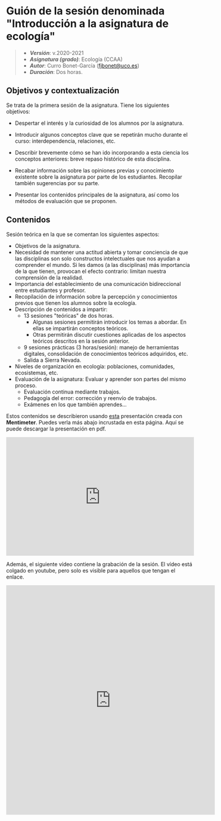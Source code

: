 # Guión de la sesión denominada "Introducción a la asignatura de ecología"


> + **_Versión_**: v.2020-2021
> + **_Asignatura (grado)_**: Ecología (CCAA)
> + **_Autor_**: Curro Bonet-García (fjbonet@uco.es)
> + **_Duración_**: Dos horas.



## Objetivos y contextualización 

Se trata de la primera sesión de la asignatura. Tiene los siguientes objetivos:

 + Despertar el interés y la curiosidad de los alumnos por la asignatura. 

 + Introducir algunos conceptos clave que se repetirán mucho durante el curso: interdependencia, relaciones, etc.

 + Describir brevemente cómo se han ido incorporando a esta ciencia los conceptos anteriores: breve repaso histórico de esta disciplina.

 + Recabar información sobre las opiniones previas y conocimiento existente sobre la asignatura por parte de los estudiantes. Recopilar también sugerencias por su parte.

 + Presentar los contenidos principales de la asignatura, así como los métodos de evaluación que se proponen. 

   

## Contenidos
Sesión teórica en la que se comentan los siguientes aspectos:

+ Objetivos de la asignatura.
+ Necesidad de mantener una actitud abierta y tomar conciencia de que las disciplinas son solo constructos intelectuales que nos ayudan a comprender el mundo. Si les damos (a las disciplinas) más importancia de la que tienen, provocan el efecto contrario: limitan nuestra comprensión de la realidad.
+ Importancia del establecimiento de una comunicación bidireccional entre estudiantes y profesor.
+ Recopilación de información sobre la percepción y conocimientos previos que tienen los alumnos sobre la ecología. 
+ Descripción de contenidos a impartir:
  + 13 sesiones "teóricas" de dos horas.
    + Algunas sesiones permitirán introducir los temas a abordar. En ellas se impartirán conceptos teóricos.
    + Otras permitirán discutir cuestiones aplicadas de los aspectos teóricos descritos en la sesión anterior. 
  + 9 sesiones prácticas (3 horas/sesión): manejo de herramientas digitales, consolidación de conocimientos teóricos adquiridos, etc.
  + Salida a Sierra Nevada. 
+ Niveles de organización en ecología: poblaciones, comunidades, ecosistemas, etc.  
+ Evaluación de la asignatura: Evaluar y aprender son partes del mismo proceso. 
  + Evaluación continua mediante trabajos.
  + Pedagogía del error: corrección y reenvío de trabajos.
  + Exámenes en los que también aprendes... 

Estos contenidos se describieron usando [esta](https://www.mentimeter.com/s/ebb69b76615344c1c5936f03fba7b8b6/455d8c1b0aee) presentación creada con **Mentimeter**. Puedes verla más abajo incrustada en esta página. Aquí se puede descargar la presentación en pdf. 


<div style='position: relative; padding-bottom: 56.25%; padding-top: 35px; height: 0; overflow: hidden;'><iframe sandbox='allow-scripts allow-same-origin allow-presentation' allowfullscreen='true' allowtransparency='true' frameborder='0' height='315' src='https://www.mentimeter.com/embed/ebb69b76615344c1c5936f03fba7b8b6/455d8c1b0aee' style='position: absolute; top: 0; left: 0; width: 100%; height: 100%;' width='420'></iframe></div>



Además, el siguiente vídeo contiene la grabación de la sesión. El vídeo está colgado en youtube, pero solo es visible para aquellos que tengan el enlace. 


<iframe width="560" height="615" src="https://www.youtube.com/embed/EOpUn_exyRo" frameborder="0" allow="accelerometer; autoplay; clipboard-write; encrypted-media; gyroscope; picture-in-picture" allowfullscreen></iframe>


